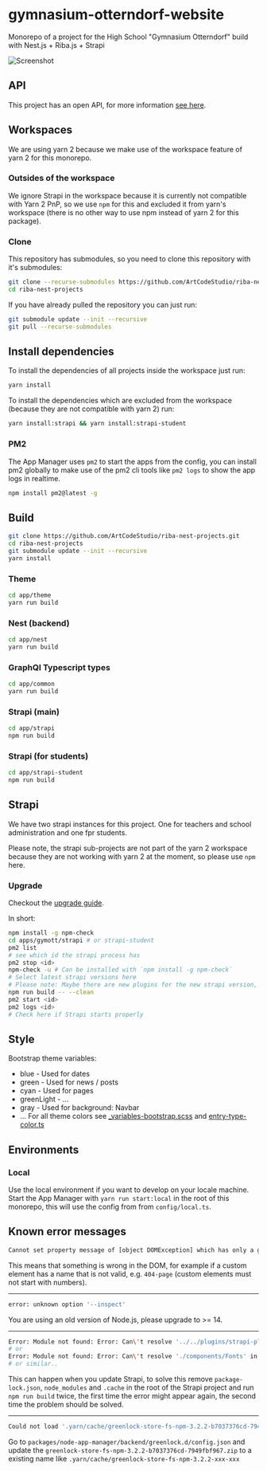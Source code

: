 # gymnasium-otterndorf-website

Monorepo of a project for the High School "Gymnasium Otterndorf" build with Nest.js + Riba.js + Strapi

![Screenshot](https://user-images.githubusercontent.com/1073989/141298525-7e74d0b8-efc4-4cca-adc4-2ace4a1846d6.png)

## API

This project has an open API, for more information [see here](https://gymnasium-otterndorf.de/credits#api).

## Workspaces

We are using yarn 2 because we make use of the workspace feature of yarn 2 for this monorepo.

### Outsides of the workspace

We ignore Strapi in the workspace because it is currently not compatible with Yarn 2 PnP, so we use `npm` for this and excluded it from yarn's workspace (there is no other way to use npm instead of yarn 2 for this package).

### Clone

This repository has submodules, so you need to clone this repository with it's submodules:

```sh
git clone --recurse-submodules https://github.com/ArtCodeStudio/riba-nest-projects.git
cd riba-nest-projects
```

If you have already pulled the repository you can just run:

```sh
git submodule update --init --recursive
git pull --recurse-submodules
```

## Install dependencies

To install the dependencies of all projects inside the workspace just run:

```sh
yarn install
```

To install the dependencies which are excluded from the workspace (because they are not compatible with yarn 2) run:

```sh
yarn install:strapi && yarn install:strapi-student
```

### PM2

The App Manager uses `pm2` to start the apps from the config, you can install pm2 globally to make use of the pm2 cli tools like `pm2 logs` to show the app logs in realtime.

```sh
npm install pm2@latest -g
```

## Build

```sh
git clone https://github.com/ArtCodeStudio/riba-nest-projects.git
cd riba-nest-projects
git submodule update --init --recursive
yarn install
```

### Theme

```sh
cd app/theme
yarn run build
```

### Nest (backend)

```sh
cd app/nest
yarn run build
```

### GraphQl Typescript types

```sh
cd app/common
yarn run build
```

### Strapi (main)

```sh
cd app/strapi
npm run build
```

### Strapi (for students)

```sh
cd app/strapi-student
npm run build
```

## Strapi

We have two strapi instances for this project. One for teachers and school administration and one fpr students.

Please note, the strapi sub-projects are not part of the yarn 2 workspace because they are not working with yarn 2 at the moment, so please use `npm` here.

### Upgrade

Checkout the [upgrade guide](https://strapi.io/documentation/developer-docs/latest/update-migration-guides/update-version.html).

In short:

```sh
npm install -g npm-check
cd apps/gymott/strapi # or strapi-student
pm2 list
# see which id the strapi process has
pm2 stop <id>
npm-check -u # Can be installed with `npm install -g npm-check`
# Select latest strapi versions here
# Please note: Maybe there are new plugins for the new strapi version, check the source for new plugins and install theme
npm run build -- --clean
pm2 start <id>
pm2 logs <id>
# Check here if Strapi starts properly
```

## Style

Bootstrap theme variables:

* blue - Used for dates
* green - Used for news / posts
* cyan - Used for pages
* greenLight - ...
* gray - Used for background: Navbar
* ... For all theme colors see [_variables-bootstrap.scss](apps/gymott/theme/styles/_variables-bootstrap.scss) and [entry-type-color.ts](apps/gymott/theme/scripts/common/formatters/entry-type-color.ts)

## Environments

### Local

Use the local environment if you want to develop on your locale machine. Start the App Manager with `yarn run start:local` in the root of this monorepo, this will use the config from from `config/local.ts`.

## Known error messages

```sh
Cannot set property message of [object DOMException] which has only a getter
```

This means that something is wrong in the DOM, for example if a custom element has a name that is not valid, e.g. `404-page` (custom elements must not start with numbers).

--------

```sh
error: unknown option '--inspect'
```

You are using an old version of Node.js, please upgrade to >= 14.

--------

```sh
Error: Module not found: Error: Can\'t resolve '../../plugins/strapi-plugin-content-type-builder/admin/src' in '/home/node/riba-nest-projects/apps/gymott/strapi/.cache/admin/src'
# or
Error: Module not found: Error: Can\'t resolve './components/Fonts' in '/home/node/riba-nest-projects/apps/gymott/strapi/.cache/admin/src'
# or similar..
```

This can happen when you update Strapi, to solve this remove `package-lock.json`, `node_modules` and `.cache` in the root of the Strapi project and run `npm run build` twice, the first time the error might appear again, the second time the problem should be solved.

--------

```sh
Could not load '.yarn/cache/greenlock-store-fs-npm-3.2.2-b7037376cd-7949fbf967.zip/node_modules/greenlock-store-fs/index.js'
```

Go to `packages/node-app-manager/backend/greenlock.d/config.json` and update the `greenlock-store-fs-npm-3.2.2-b7037376cd-7949fbf967.zip` to a existing name like `.yarn/cache/greenlock-store-fs-npm-3.2.2-xxx-xxx`
